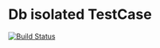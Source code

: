 Db isolated TestCase
====================
[![Build Status](https://travis-ci.org/andreyserdjuk/decoupled_func_testing.svg?branch=master)](https://travis-ci.org/andreyserdjuk/decoupled_func_testing?branch=master)